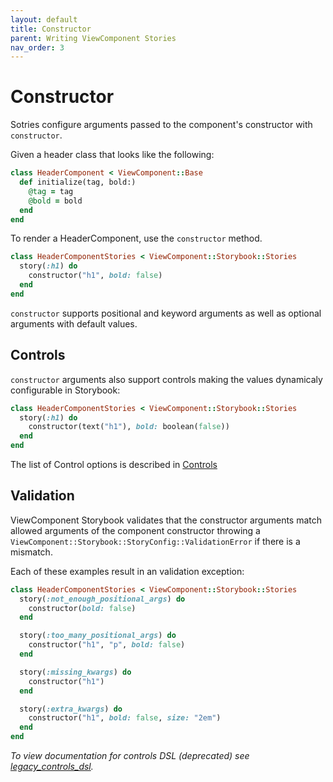 ```yaml
---
layout: default
title: Constructor
parent: Writing ViewComponent Stories
nav_order: 3
---
```


# Constructor

Sotries configure arguments passed to the component's constructor with `constructor`.

Given a header class that looks like the following:

```ruby
class HeaderComponent < ViewComponent::Base
  def initialize(tag, bold:)
    @tag = tag
    @bold = bold
  end
end
```

To render a HeaderComponent, use the `constructor` method.

```ruby
class HeaderComponentStories < ViewComponent::Storybook::Stories
  story(:h1) do
    constructor("h1", bold: false)
  end
end
```

`constructor` supports positional and keyword arguments as well as optional arguments with default values.

## Controls

`constructor` arguments also support controls making the values dynamicaly configurable in Storybook:

```ruby
class HeaderComponentStories < ViewComponent::Storybook::Stories
  story(:h1) do
    constructor(text("h1"), bold: boolean(false))
  end
end
```

The list of Control options is described in [Controls](/guide/controls.html)

## Validation

ViewComponent Storybook validates that the constructor arguments match allowed arguments of the component constructor  throwing a `ViewComponent::Storybook::StoryConfig::ValidationError` if there is a mismatch.

Each of these examples result in an validation exception:

```ruby
class HeaderComponentStories < ViewComponent::Storybook::Stories
  story(:not_enough_positional_args) do
    constructor(bold: false)
  end

  story(:too_many_positional_args) do
    constructor("h1", "p", bold: false)
  end

  story(:missing_kwargs) do
    constructor("h1")
  end

  story(:extra_kwargs) do
    constructor("h1", bold: false, size: "2em")
  end
end
```

_To view documentation for controls DSL (deprecated) see [legacy_controls_dsl](/guide/legacy_controls_dsl.html)._